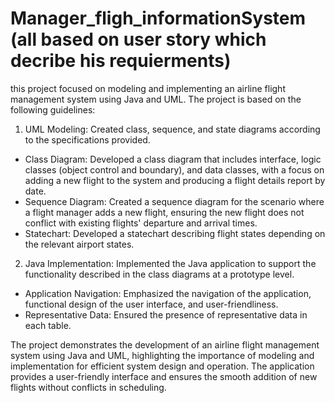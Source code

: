 # Manager_fligh_informationSystem (all based on user story which decribe his requierments)

this project focused on modeling and implementing an airline flight management system using Java and UML. The project is based on the following guidelines: 

1. UML Modeling: Created class, sequence, and state diagrams according to the specifications provided.

* Class Diagram: Developed a class diagram that includes interface, logic classes (object control and boundary), and data classes, with a focus on adding a new flight to the system and producing a flight details report by date.
* Sequence Diagram: Created a sequence diagram for the scenario where a flight manager adds a new flight, ensuring the new flight does not conflict with existing flights' departure and arrival times.
* Statechart: Developed a statechart describing flight states depending on the relevant airport states.


2. Java Implementation: Implemented the Java application to support the functionality described in the class diagrams at a prototype level.

* Application Navigation: Emphasized the navigation of the application, functional design of the user interface, and user-friendliness.
* Representative Data: Ensured the presence of representative data in each table.

The project demonstrates the development of an airline flight management system using Java and UML, highlighting the importance of modeling and implementation for efficient system design and operation. The application provides a user-friendly interface and ensures the smooth addition of new flights without conflicts in scheduling.



